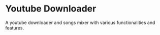 # Youtube Downloader
A youtube downloader and songs mixer with various functionalities and features.
